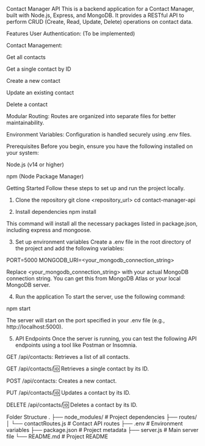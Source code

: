 Contact Manager API
This is a backend application for a Contact Manager, built with Node.js, Express, and MongoDB. It provides a RESTful API to perform CRUD (Create, Read, Update, Delete) operations on contact data.

Features
User Authentication: (To be implemented)

Contact Management:

Get all contacts

Get a single contact by ID

Create a new contact

Update an existing contact

Delete a contact

Modular Routing: Routes are organized into separate files for better maintainability.

Environment Variables: Configuration is handled securely using .env files.

Prerequisites
Before you begin, ensure you have the following installed on your system:

Node.js (v14 or higher)

npm (Node Package Manager)

Getting Started
Follow these steps to set up and run the project locally.

1. Clone the repository
git clone <repository_url>
cd contact-manager-api

2. Install dependencies
npm install

This command will install all the necessary packages listed in package.json, including express and mongoose.

3. Set up environment variables
Create a .env file in the root directory of the project and add the following variables:

PORT=5000
MONGODB_URI=<your_mongodb_connection_string>

Replace <your_mongodb_connection_string> with your actual MongoDB connection string. You can get this from MongoDB Atlas or your local MongoDB server.

4. Run the application
To start the server, use the following command:

npm start

The server will start on the port specified in your .env file (e.g., http://localhost:5000).

5. API Endpoints
Once the server is running, you can test the following API endpoints using a tool like Postman or Insomnia.

GET /api/contacts: Retrieves a list of all contacts.

GET /api/contacts/:id: Retrieves a single contact by its ID.

POST /api/contacts: Creates a new contact.

PUT /api/contacts/:id: Updates a contact by its ID.

DELETE /api/contacts/:id: Deletes a contact by its ID.

Folder Structure
.
├── node_modules/         # Project dependencies
├── routes/
│   └── contactRoutes.js  # Contact API routes
├── .env                  # Environment variables
├── package.json          # Project metadata
├── server.js             # Main server file
└── README.md             # Project README

